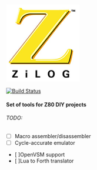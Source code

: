 ![Zilog logo](external/Zilog_logo.png)

[![Build Status](https://travis-ci.org/Pugnator/Z80core.svg?branch=master)](https://travis-ci.org/Pugnator/Z80core)

#### Set of tools for Z80 DIY projects

###### TODO:

- [ ] Macro assembler/disassembler  
- [ ] Cycle-accurate emulator  
- [ ]OpenVSM support  
- [ ]Lua to Forth translator  




